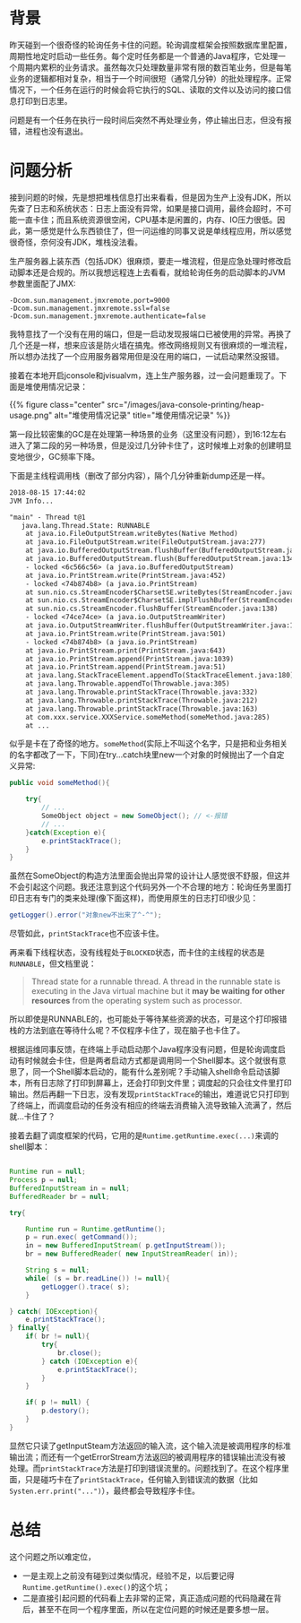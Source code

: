 # 背景

昨天碰到一个很奇怪的轮询任务卡住的问题。轮询调度框架会按照数据库里配置，周期性地定时启动一些任务。每个定时任务都是一个普通的Java程序，它处理一个周期内累积的业务请求。虽然每次只处理数量非常有限的数百笔业务，但是每笔业务的逻辑都相对复杂，相当于一个时间很短（通常几分钟）的批处理程序。正常情况下，一个任务在运行的时候会将它执行的SQL、读取的文件以及访问的接口信息打印到日志里。

问题是有一个任务在执行一段时间后突然不再处理业务，停止输出日志，但没有报错，进程也没有退出。

<!--more-->

# 问题分析

接到问题的时候，先是想把堆栈信息打出来看看，但是因为生产上没有JDK，所以先查了日志和系统状态：日志上面没有异常，如果是接口调用，最终会超时，不可能一直卡住；而且系统资源很空闲，CPU基本是闲置的，内存、IO压力很低。因此，第一感觉是什么东西锁住了，但一问运维的同事又说是单线程应用，所以感觉很奇怪，奈何没有JDK，堆栈没法看。

生产服务器上装东西（包括JDK）很麻烦，要走一堆流程，但是应急处理时修改启动脚本还是合规的。所以我想远程连上去看看，就给轮询任务的启动脚本的JVM参数里面配了JMX:

```property
-Dcom.sun.management.jmxremote.port=9000
-Dcom.sun.management.jmxremote.ssl=false
-Dcom.sun.management.jmxremote.authenticate=false
```

我特意找了一个没有在用的端口，但是一启动发现报端口已被使用的异常。再换了几个还是一样，想来应该是防火墙在搞鬼。修改网络规则又有很麻烦的一堆流程，所以想办法找了一个应用服务器常用但是没在用的端口，一试启动果然没报错。

接着在本地开启jconsole和jvisualvm，连上生产服务器，过一会问题重现了。下面是堆使用情况记录：

{{% figure class="center" src="/images/java-console-printing/heap-usage.png" alt="堆使用情况记录" title="堆使用情况记录" %}}

第一段比较密集的GC是在处理第一种场景的业务（这里没有问题），到16:12左右进入了第二段的另一种场景，但是没过几分钟卡住了，这时候堆上对象的创建明显变地很少，GC频率下降。

下面是主线程调用栈（删改了部分内容），隔个几分钟重新dump还是一样。

```txt
2018-08-15 17:44:02
JVM Info...

"main" - Thread t@1
   java.lang.Thread.State: RUNNABLE
	at java.io.FileOutputStream.writeBytes(Native Method)
	at java.io.FileOutputStream.write(FileOutputStream.java:277)
	at java.io.BufferedOutputStream.flushBuffer(BufferedOutputStream.java:76)
	at java.io.BufferedOutputStream.flush(BufferedOutputStream.java:134)
	- locked <6c566c56> (a java.io.BufferedOutputStream)
	at java.io.PrintStream.write(PrintStream.java:452)
	- locked <74b874b8> (a java.io.PrintStream)
	at sun.nio.cs.StreamEncoder$CharsetSE.writeBytes(StreamEncoder.java:355)
	at sun.nio.cs.StreamEncoder$CharsetSE.implFlushBuffer(StreamEncoder.java:425)
	at sun.nio.cs.StreamEncoder.flushBuffer(StreamEncoder.java:138)
	- locked <74ce74ce> (a java.io.OutputStreamWriter)
	at java.io.OutputStreamWriter.flushBuffer(OutputStreamWriter.java:187)
	at java.io.PrintStream.write(PrintStream.java:501)
	- locked <74b874b8> (a java.io.PrintStream)
	at java.io.PrintStream.print(PrintStream.java:643)
	at java.io.PrintStream.append(PrintStream.java:1039)
	at java.io.PrintStream.append(PrintStream.java:51)
	at java.lang.StackTraceElement.appendTo(StackTraceElement.java:180)
	at java.lang.Throwable.appendTo(Throwable.java:305)
	at java.lang.Throwable.printStackTrace(Throwable.java:332)
	at java.lang.Throwable.printStackTrace(Throwable.java:212)
	at java.lang.Throwable.printStackTrace(Throwable.java:163)
	at com.xxx.service.XXXService.someMethod(someMethod.java:285)
	at ...
```

似乎是卡在了奇怪的地方。`someMethod`(实际上不叫这个名字，只是把和业务相关的名字都改了一下，下同)在try...catch块里new一个对象的时候抛出了一个自定义异常:

```java
public void someMethod(){

    try{
        // ...
        SomeObject object = new SomeObject(); // <-报错
        // ...
    }catch(Exception e){
        e.printStackTrace();
    }
}
```

虽然在SomeObject的构造方法里面会抛出异常的设计让人感觉很不舒服，但这并不会引起这个问题。我还注意到这个代码另外一个不合理的地方：轮询任务里面打印日志有专门的类来处理(像下面这样)，而使用原生的日志打印很少见：

```java
getLogger().error("对象new不出来了^-^");
```

尽管如此，`printStackTrace`也不应该卡住。

再来看下线程状态，没有线程处于`BLOCKED`状态，而卡住的主线程的状态是`RUNNABLE`，但文档里说：

> Thread state for a runnable thread. A thread in the runnable state is executing in the Java virtual machine but it **may be waiting for other resources** from the operating system such as processor. 

所以即使是RUNNABLE的，也可能处于等待某些资源的状态，可是这个打印报错栈的方法到底在等待什么呢？不仅程序卡住了，现在脑子也卡住了。

根据运维同事反馈，在终端上手动启动那个Java程序没有问题，但是轮询调度启动有时候就会卡住，但是两者启动方式都是调用同一个Shell脚本。这个就很有意思了，同一个Shell脚本启动的，能有什么差别呢？手动输入shell命令启动该脚本，所有日志除了打印到屏幕上，还会打印到文件里；调度起的只会往文件里打印输出。然后再翻一下日志，没有发现`printStackTrace`的输出，难道说它只打印到了终端上，而调度启动的任务没有相应的终端去消费输入流导致输入流满了，然后就...卡住了？

接着去翻了调度框架的代码，它用的是`Runtime.getRuntime.exec(...)`来调的shell脚本：

```java

Runtime run = null;
Process p = null;
BufferedInputStream in = null;
BufferedReader br = null;

try{

    Runtime run = Runtime.getRuntime();
    p = run.exec( getCommand());
    in = new BufferedInputStream( p.getInputStream());
    br = new BufferedReader( new InputStreamReader( in));

    String s = null;
    while( (s = br.readLine()) != null){
        getLogger().trace( s);
    }

} catch( IOException){
    e.printStackTrace();
} finally{
    if( br != null){
        try{
            br.close();
        } catch (IOException e){
            e.printStackTrace();
        }
    }

    if( p != null) {
        p.destory();
    }
}
```

显然它只读了getInputSteam方法返回的输入流，这个输入流是被调用程序的标准输出流；而还有一个getErrorStream方法返回的被调用程序的错误输出流没有被处理。而`printStackTrace`方法是打印到错误流里的。问题找到了。在这个程序里面，只是碰巧卡在了`printStackTrace`，任何输入到错误流的数据（比如`Systen.err.print("...")`），最终都会导致程序卡住。

# 总结

这个问题之所以难定位，

- 一是主观上之前没有碰到过类似情况，经验不足，以后要记得`Runtime.getRuntime().exec()`的这个坑；
- 二是直接引起问题的代码看上去非常的正常，真正造成问题的代码隐藏在背后，甚至不在同一个程序里面，所以在定位问题的时候还是要多想一层。










